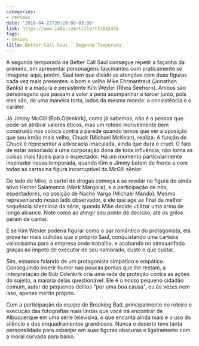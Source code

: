 ```yaml
---
categories:
- reviews
date: '2016-04-22T20:20:00-03:00'
link: https://www.imdb.com/title/tt3032476
tags:
- series
title: Better Call Saul - Segunda Temporada
---
```


A segunda temporada de Better Call Saul consegue repetir a façanha da primeira, em apresentar personagens fascinantes com praticamente só imagens; aqui, porém, Saul tem que dividir as atenções com duas figuras cada vez mais presentes: o bom e velho Mike Ehrmantraut (Jonathan Banks) e a madura e persistente Kim Wexler (Rhea Seehorn). Ambos são personagens que passam a valer a pena acompanhar e torcer junto, pois eles são, de uma maneira torta, lados da mesma moeda: a consistência e o caráter.

Já Jimmy McGill (Bob Odenkirk), como já sabemos, não é a pessoa que pode-se atribuir valores éticos, mas um roteiro incrivelmente bem construído nos coloca contra a parede quando temos que ver a oposição que seu irmão mais velho, Chuck (Michael McKean), realiza. A função de Chuck é representar a advocacia imaculada, ainda que dura e cruel. O fato de estar associado a uma corporação dona de toda influência, não torna as coisas mais fáceis para o espectador. Há um momento particularmente inspirador nessa temporada, quando Kim e Jimmy batem de frente e com todas as cartas na figura incorruptível do McGill sênior.

Do lado de Mike, o cartel de drogas começa a se revelar na figura do ainda ativo Hector Salamanca (Mark Margolis), e a participação de nós, espectadores, na posição de Nacho Varga (Michael Mando). Mesmo representando nosso lado observador, é ele que age ao final da melhor sequência silenciosa da série, quando Mike decide utilizar uma arma de longo alcance. Note como ao atingir seu ponto de decisão, até os grilos param de cantar.

E se Kim Wexler poderia figurar como o par romântico do protagonista, ela prova ter mais culhões que o próprio Saul, conquistando uma carteira valiosíssima para a empresa onde trabalha, e acabando no almoxarifado graças ao ímpeto de executor de seu namorado, custe o que custar.

Sim, estamos falando de um protagonista simpático e empático. Conseguindo inserir humor nas poucas pontas que lhe restam, a interpretação de Bob Odenkirk cria uma rede de proteção contra as ações do sujeito, a maioria delas questionável. Ele é o nosso pequeno cidadão comum, autor de pequenos delitos "por uma boa causa", ou às vezes nem isso, apenas mérito próprio.

Com a participação da equipe de Breaking Bad, principalmente no roteiro e execução das fotografias mais lindas que você irá encontrar de Albuquerque em uma série televisiva, o que encanta ainda mais é o uso do silêncio e dos enquadramentos grandiosos. Nunca o deserto teve tanta personalidade para esbanjar em suas figuras obscuras e ligeiramente com a moral curvada para baixo.
